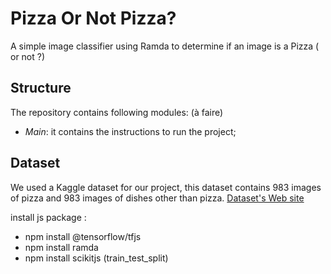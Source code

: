 Pizza Or Not Pizza?  
===================
A simple image classifier using Ramda to determine if an image is a Pizza ( or not ?) 

Structure  
---------
The repository contains following modules:  (à faire)
- *Main*: it contains the instructions to run the project;  

Dataset  
--------
We used a Kaggle dataset for our project, this dataset contains 983 images of pizza and 983 images of dishes other than pizza.
[Dataset's Web site](https://www.kaggle.com/datasets/carlosrunner/pizza-not-pizza)  

install js package :
- npm install @tensorflow/tfjs
- npm install ramda
- npm install scikitjs  (train_test_split)
